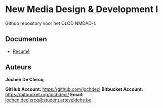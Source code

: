 New Media Design & Development I
================================
Github repository voor het OLOD NMDAD-I.

Documenten
----------
* [Résumé](docs/resume.md)

Auteurs
-------
**Jochen De Clercq**

**GitHub Account:** https://github.com/jochdecl
**Bitbucket Account:** https://bitbucket.org/jochdecl/
**Email:** jochen.declercq@student.arteveldehs.be
